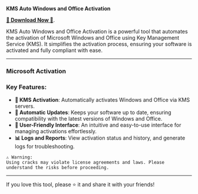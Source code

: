 **KMS Auto Windows and Office Activation** 

[**🌟 Download Now 🌟**]().

KMS Auto Windows and Office Activation is a powerful tool that automates the activation of Microsoft Windows and Office using Key Management Service (KMS). It simplifies the activation process, ensuring your software is activated and fully compliant with ease.

---

### **Microsoft Activation**

### **Key Features:**
- **🔑 KMS Activation**: Automatically activates Windows and Office via KMS servers.  
- **🔄 Automatic Updates**: Keeps your software up to date, ensuring compatibility with the latest versions of Windows and Office.  
- **🎯 User-Friendly Interface**: An intuitive and easy-to-use interface for managing activations effortlessly.  
- **📊 Logs and Reports**: View activation status and history, and generate logs for troubleshooting.

```plaintext
⚠️ Warning:
Using cracks may violate license agreements and laws. Please understand the risks before proceeding.
```

---

If you love this tool, please ⭐ it and share it with your friends!
